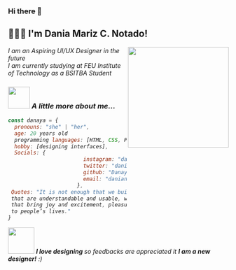 ### Hi there 👋

<h2> 🧚🏼‍♀️ I'm Dania Mariz C. Notado!  </h2>
<img align='right' src="https://media.giphy.com/media/ieyl9zmCjO4b4t6qoY/giphy.gif" width="230">
<p><em> I am an Aspiring UI/UX Designer in the future</br> I am currently studying at FEU Institute of Technology as a BSITBA Student </p>

### <img src="https://media.giphy.com/media/VgCDAzcKvsR6OM0uWg/giphy.gif" width="50"> A little more about me...  

```javascript
const danaya = {
  pronouns: "she" | "her",
  age: 20 years old
  programming languages: [HTML, CSS, Python, Java, C++],
  hobby: [designing interfaces],
  Socials: {
                        instagram: "danishdoodles",
                        twitter: "danishdoodles",
                        github: "Danayaaa",
                        email: "danianotado21@gmail.com"
                      },
 Quotes: "It is not enough that we build products that function,
 that are understandable and usable, we also need to build products
 that bring joy and excitement, pleasure and fun, and, yes, beauty
 to people’s lives."
}
```

<img src="https://media.giphy.com/media/LnQjpWaON8nhr21vNW/giphy.gif" width="60"> <em><b>I love designing </b> so feedbacks are appreciated it <b> I am a new designer!</b> :)</em>


